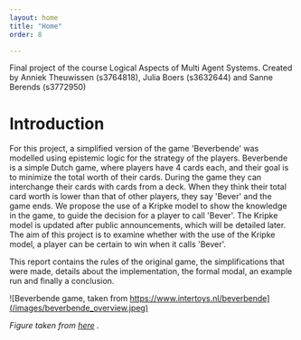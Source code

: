 ```yaml
---
layout: home
title: "Home"
order: 8

---
```


Final project of the course Logical Aspects of Multi Agent Systems. Created by Anniek Theuwissen (s3764818), Julia Boers 
(s3632644) and Sanne Berends (s3772950)

# Introduction
For this project, a simplified version of the game 'Beverbende' was modelled using epistemic logic for the strategy of 
the players. Beverbende is a simple Dutch game, where players have 4 cards each, and their goal is to minimize the total 
worth of their cards. During the game they can interchange their cards with cards from a deck. When they think their total 
card worth is lower than that of other players, they say 'Bever' and the game ends. We propose the use of a Kripke model 
to show the knowledge in the game, to guide the decision for a player to call 'Bever'. The Kripke model is updated after 
public announcements, which will be detailed later. The aim of this project is to examine whether with the use of the 
Kripke model, a player can be certain to win when it calls 'Bever'.

This report contains the rules of the original game, the simplifications that were made, details about the implementation, 
the formal modal, an example run and finally a conclusion.

![Beverbende game, taken from https://www.intertoys.nl/beverbende](/images/beverbende_overview.jpeg)

*Figure taken from [here](https://www.intertoys.nl/beverbende) .*
